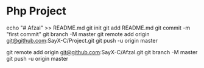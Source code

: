 # Php Project


echo "# Afzal" >> README.md
git init
git add README.md
git commit -m "first commit"
git branch -M master
git remote add origin git@github.com:SayX-C/Project.git
git push -u origin master

git remote add origin git@github.com:SayX-C/Afzal.git
git branch -M master
git push -u origin master
